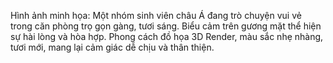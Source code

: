 Hình ảnh minh họa: Một nhóm sinh viên châu Á đang trò chuyện vui vẻ trong căn phòng trọ gọn gàng, tươi sáng. Biểu cảm trên gương mặt thể hiện sự hài lòng và hòa hợp. Phong cách đồ họa 3D Render, màu sắc nhẹ nhàng, tươi mới, mang lại cảm giác dễ chịu và thân thiện.